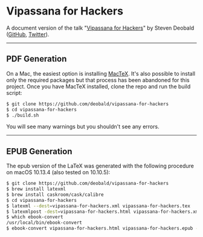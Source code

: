 # Vipassana for Hackers

A document version of the talk "[Vipassana for Hackers](https://www.youtube.com/watch?v=1BWYqHbF00c)" by Steven Deobald ([GitHub](https://github.com/deobald), [Twitter](https://twitter.com/deobald)).

---

## PDF Generation

On a Mac, the easiest option is installing [MacTeX](https://tug.org/mactex/mactex-download.html). It's also possible to install only the required packages but that process has been abandoned for this project. Once you have MacTeX installed, clone the repo and run the build script:

```sh
$ git clone https://github.com/deobald/vipassana-for-hackers
$ cd vipassana-for-hackers
$ ./build.sh
```

You will see many warnings but you shouldn't see any errors.

---

## EPUB Generation

The epub version of the LaTeX was generated with the following procedure on macOS 10.13.4 (also tested on 10.10.5):

```sh
$ git clone https://github.com/deobald/vipassana-for-hackers
$ brew install latexml
$ brew install caskroom/cask/calibre
$ cd vipassana-for-hackers
$ latexml --dest=vipassana-for-hackers.xml vipassana-for-hackers.tex
$ latexmlpost -dest=vipassana-for-hackers.html vipassana-for-hackers.xml
$ which ebook-convert
/usr/local/bin/ebook-convert
$ ebook-convert vipassana-for-hackers.html vipassana-for-hackers.epub --language en --output-profile=kindle --authors="Steven Deobald" --title="Vipassana for Hackers"
```

